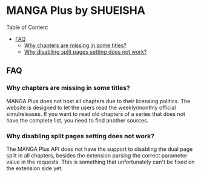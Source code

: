 # MANGA Plus by SHUEISHA

Table of Content
- [FAQ](#FAQ)
  - [Why chapters are missing in some titles?](#why-chapters-are-missing-in-some-titles)
  - [Why disabling split pages setting does not work?](#why-disabling-split-pages-setting-does-not-work)

## FAQ

### Why chapters are missing in some titles?

MANGA Plus does not host all chapters due to their licensing politics. The website
is designed to let the users read the weekly/monthly official simulreleases. If you want
to read old chapters of a series that does not have the complete list, you need to find
another sources.

### Why disabling split pages setting does not work?

The MANGA Plus API does not have the support to disabling the dual page split in
all chapters, besides the extension parsing the correct parameter value in the requests.
This is something that unfortunately can't be fixed on the extension side yet.

